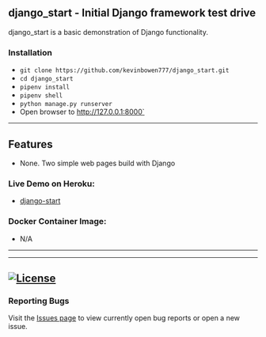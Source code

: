 ## django_start - Initial Django framework test drive

django_start is a basic demonstration of Django functionality.

### Installation
 - `git clone https://github.com/kevinbowen777/django_start.git`
 - `cd django_start`
 - `pipenv install`
 - `pipenv shell`
 - `python manage.py runserver`
 - Open browser to http://127.0.0.1:8000`


---
## Features
 - None. Two simple web pages build with Django

### Live Demo on Heroku:
 - [django-start](https://peaceful-beach-56605.herokuapp.com/)
### Docker Container Image:

 - N/A
---



---
[![License](https://img.shields.io/badge/license-MIT-green)](https://github.com/kevinbowen777/django_start/blob/master/LICENSE)
---
### Reporting Bugs

   Visit the [Issues page](https://github.com/kevinbowen777/django_start/issues)
      to view currently open bug reports or open a new issue.

